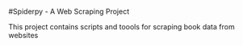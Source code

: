 #Spiderpy - A Web Scraping Project

This project contains scripts and toools for scraping book data from websites